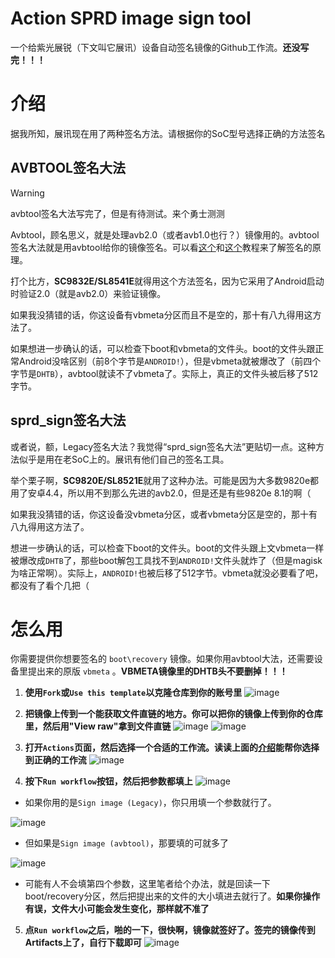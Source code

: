 # Action SPRD image sign tool

一个给紫光展锐（下文叫它展讯）设备自动签名镜像的Github工作流。**还没写完！！！**

# 介绍

据我所知，展讯现在用了两种签名方法。请根据你的SoC型号选择正确的方法签名

## AVBTOOL签名大法

> [!Warning]
> avbtool签名大法写完了，但是有待测试。来个勇士测测

Avbtool，顾名思义，就是处理avb2.0（或者avb1.0也行？）镜像用的。avbtool签名大法就是用avbtool给你的镜像签名。可以看[这个](https://www.hovatek.com/forum/thread-32664.html)和[这个](https://www.hovatek.com/forum/thread-32674.html)教程来了解签名的原理。

打个比方，**SC9832E/SL8541E**就得用这个方法签名，因为它采用了Android启动时验证2.0（就是avb2.0）来验证镜像。

如果我没猜错的话，你这设备有vbmeta分区而且不是空的，那十有八九得用这方法了。

如果想进一步确认的话，可以检查下boot和vbmeta的文件头。boot的文件头跟正常Android没啥区别（前8个字节是`ANDROID!`），但是vbmeta就被爆改了（前四个字节是`DHTB`），avbtool就读不了vbmeta了。实际上，真正的文件头被后移了512字节。

## sprd_sign签名大法

或者说，额，Legacy签名大法？我觉得“sprd_sign签名大法”更贴切一点。这种方法似乎是用在老SoC上的。展讯有他们自己的签名工具。

举个栗子啊，**SC9820E/SL8521E**就用了这种办法。可能是因为大多数9820e都用了安卓4.4，所以用不到那么先进的avb2.0，但是还是有些9820e 8.1的啊（

如果我没猜错的话，你这设备没vbmeta分区，或者vbmeta分区是空的，那十有八九得用这方法了。

想进一步确认的话，可以检查下boot的文件头。boot的文件头跟上文vbmeta一样被爆改成`DHTB`了，那些boot解包工具找不到`ANDROID!`文件头就炸了（但是magisk为啥正常啊）。实际上，`ANDROID!`也被后移了512字节。vbmeta就没必要看了吧，都没有了看个几把（

# 怎么用

你需要提供你想要签名的 `boot\recovery` 镜像。如果你用avbtool大法，还需要设备里提出来的原版 `vbmeta` 。**VBMETA镜像里的DHTB头不要删掉！！！**

1. **使用`Fork`或`Use this template`以克隆仓库到你的账号里**
![image](.res/1.png)

2. **把镜像上传到一个能获取文件直链的地方。你可以把你的镜像上传到你的仓库里，然后用"View raw"拿到文件直链**
![image](.res/2.png)
![image](.res/3.png)

3. **打开`Actions`页面，然后选择一个合适的工作流。读读上面的[介绍](#介绍)能帮你选择到正确的工作流**
![image](.res/4.png)

4. **按下`Run workflow`按钮，然后把参数都填上**
![image](.res/5.png)

- 如果你用的是`Sign image (Legacy)`，你只用填一个参数就行了。

![image](.res/6.png)

- 但如果是`Sign image (avbtool)`，那要填的可就多了

![image](.res/7.png)

- 可能有人不会填第四个参数，这里笔者给个办法，就是回读一下boot/recovery分区，然后把提出来的文件的大小填进去就行了。**如果你操作有误，文件大小可能会发生变化，那样就不准了**

5. **点`Run workflow`之后，啪的一下，很快啊，镜像就签好了。签完的镜像传到Artifacts上了，自行下载即可**
![image](.res/8.png)
